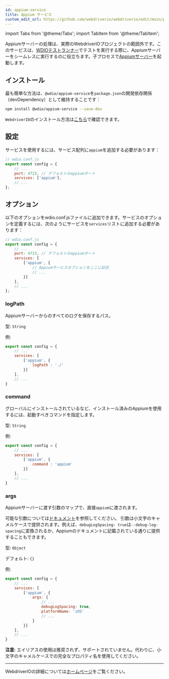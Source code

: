 ```yaml
---
id: appium-service
title: Appium サービス
custom_edit_url: https://github.com/webdriverio/webdriverio/edit/main/packages/wdio-appium-service/README.md
---
```


import Tabs from '@theme/Tabs';
import TabItem from '@theme/TabItem';

Appiumサーバーの処理は、実際のWebdriverIOプロジェクトの範囲外です。このサービスは、[WDIOテストランナー](https://webdriver.io/docs/clioptions)でテストを実行する際に、Appiumサーバーをシームレスに実行するのに役立ちます。子プロセスで[Appiumサーバー](https://appium.github.io/appium.io/docs/en/about-appium/getting-started/index.html#starting-appium)を起動します。

## インストール

最も簡単な方法は、`@wdio/appium-service`を`package.json`の開発依存関係（devDependency）として維持することです：

```sh
npm install @wdio/appium-service --save-dev
```

`WebdriverIO`のインストール方法は[こちら](https://webdriver.io/docs/gettingstarted)で確認できます。

## 設定

サービスを使用するには、サービス配列に`appium`を追加する必要があります：

```js
// wdio.conf.js
export const config = {
    // ...
    port: 4723, // デフォルトのappiumポート
    services: ['appium'],
    // ...
};
```

## オプション

以下のオプションをwdio.conf.jsファイルに追加できます。サービスのオプションを定義するには、次のようにサービスを`services`リストに追加する必要があります：

```js
// wdio.conf.js
export const config = {
    // ...
    port: 4723, // デフォルトのappiumポート
    services: [
        ['appium', {
            // Appiumサービスオプションをここに記述
            // ...
        }]
    ],
    // ...
};
```

### logPath
Appiumサーバーからのすべてのログを保存するパス。

型: `String`

例:
```js
export const config = {
    // ...
    services: [
        ['appium', {
            logPath : './'
        }]
    ],
    // ...
}
```

### command
グローバルにインストールされているなど、インストール済みのAppiumを使用するには、起動すべきコマンドを指定します。

型: `String`

例:
```js
export const config = {
    // ...
    services: [
        ['appium', {
            command : 'appium'
        }]
    ],
    // ...
}
```

### args
Appiumサーバーに渡す引数のマップで、直接`appium`に渡されます。

可能な引数については[ドキュメント](https://github.com/appium/appium/blob/master/packages/appium/docs/en/cli/args.md)を参照してください。
引数は小文字のキャメルケースで提供されます。例えば、`debugLogSpacing: true`は`--debug-log-spacing`に変換されるか、Appiumのドキュメントに記載されている通りに提供することもできます。

型: `Object`

デフォルト: `{}`

例:
```js
export const config = {
    // ...
    services: [
        ['appium', {
            args: {
                // ...
                debugLogSpacing: true,
                platformName: 'iOS'
                // ...
            }
        }]
    ],
    // ...
}
```
**注意:** エイリアスの使用は推奨されず、サポートされていません。代わりに、小文字のキャメルケースでの完全なプロパティ名を使用してください。

----

WebdriverIOの詳細については[ホームページ](https://webdriver.io)をご覧ください。